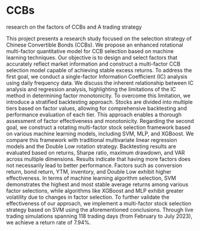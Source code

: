 # CCBs
research on the factors of CCBs and A trading strategy 

This project presents a research study focused on the selection strategy of Chinese Convertible
Bonds (CCBs). We propose an enhanced rotational multi-factor quantitative model for CCB selection based
on machine learning techniques. Our objective is to design and select factors that accurately reflect market
information and construct a multi-factor CCB selection model capable of achieving stable excess returns.
To address the first goal, we conduct a single-factor Information Coefficient (IC) analysis using daily frequency data. We discuss the inherent relationship between IC analysis and regression analysis, highlighting
the limitations of the IC method in determining factor monotonicity. To overcome this limitation, we introduce a stratified backtesting approach. Stocks are divided into multiple tiers based on factor values, allowing
for comprehensive backtesting and performance evaluation of each tier. This approach enables a thorough
assessment of factor effectiveness and monotonicity.
Regarding the second goal, we construct a rotating multi-factor stock selection framework based on various
machine learning models, including SVM, MLP, and XGBoost. We compare this framework with traditional
multivariate linear regression models and the Double Low rotation strategy. Backtesting results are evaluated based on returns, Sharpe ratio, maximum drawdown, and VAR across multiple dimensions. Results
indicate that having more factors does not necessarily lead to better performance. Factors such as conversion
return, bond return, YTM, inventory, and Double Low exhibit higher effectiveness. In terms of machine
learning algorithm selection, SVM demonstrates the highest and most stable average returns among various
factor selections, while algorithms like XGBoost and MLP exhibit greater volatility due to changes in factor
selection.
To further validate the effectiveness of our approach, we implement a multi-factor stock selection strategy
based on SVM using the aforementioned conclusions. Through live trading simulations spanning 118 trading
days (from February to July 2023), we achieve a return rate of 7.94%.
